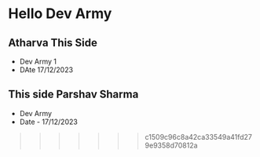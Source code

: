 # Hello Dev Army

## Atharva This Side 

* Dev Army 1
* DAte 17/12/2023

## This side Parshav Sharma

* Dev Army 
* Date - 17/12/2023
>>>>>>> c1509c96c8a42ca33549a41fd279e9358d70812a
